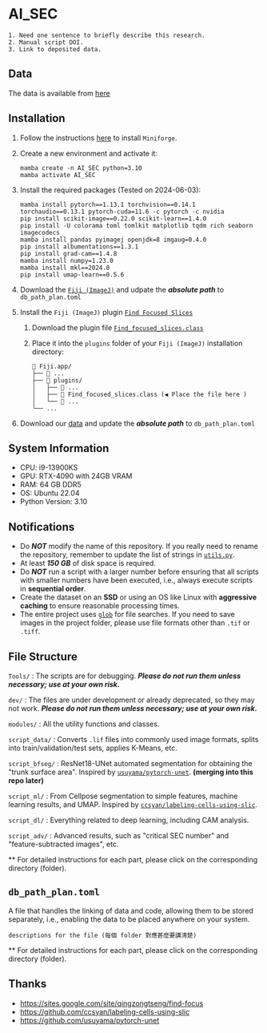 # AI_SEC

```text
1. Need one sentence to briefly describe this research.
2. Manual script DOI.
3. Link to deposited data.
```

## Data

The data is available from [here][data_repo]

[data_repo]: https://data_repo

## Installation

1. Follow the instructions [here][miniforge-repo] to install `Miniforge`.
2. Create a new environment and activate it:

    ```shell
    mamba create -n AI_SEC python=3.10
    mamba activate AI_SEC
    ```

3. Install the required packages (Tested on 2024-06-03):

    ```shell
    mamba install pytorch==1.13.1 torchvision==0.14.1 torchaudio==0.13.1 pytorch-cuda=11.6 -c pytorch -c nvidia
    pip install scikit-image==0.22.0 scikit-learn==1.4.0
    pip install -U colorama toml tomlkit matplotlib tqdm rich seaborn imagecodecs
    mamba install pandas pyimagej openjdk=8 imgaug=0.4.0
    pip install albumentations==1.3.1
    pip install grad-cam==1.4.8
    mamba install numpy=1.23.0
    mamba install mkl==2024.0
    pip install umap-learn==0.5.6
    ```

4. Download the [`Fiji (ImageJ)`][fiji-dllink] and udpate the ***absolute path*** to `db_path_plan.toml`

5. Install the `Fiji (ImageJ)` plugin [`Find Focused Slices`][find-focused-web]

   1. Download the plugin file [`Find_focused_slices.class`][find-focused-dllink]
   2. Place it into the `plugins` folder of your `Fiji (ImageJ)` installation directory:

        ```text
        📂 Fiji.app/
        ├── 📂 ...
        ├── 📂 plugins/
        │   ├── 📂 ...
        │   ├── 📄 Find_focused_slices.class (◀️ Place the file here )
        │   └── 📄 ...
        └── ...
        ```

6. Download our [data][data_repo] and update the ***absolute path*** to `db_path_plan.toml`

[miniforge-repo]: https://github.com/conda-forge/miniforge
[fiji-dllink]: https://imagej.net/software/fiji/
[find-focused-web]: https://sites.google.com/site/qingzongtseng/find-focus
[find-focused-dllink]: https://github.com/qztseng/imagej_plugins/raw/master/current/Find_focused_slices.class

## System Information

- CPU: i9-13900KS
- GPU: RTX-4090 with 24GB VRAM
- RAM: 64 GB DDR5
- OS: Ubuntu 22.04
- Python Version: 3.10

## Notifications

- Do ***NOT*** modify the name of this repository. If you really need to rename the repository, remember to update the list of strings in [`utils.py`](modules/shared/utils.py#L58).
- At least ***150 GB*** of disk space is required.
- Do ***NOT*** run a script with a larger number before ensuring that all scripts with smaller numbers have been executed, i.e., always execute scripts in **sequential order**.
- Create the dataset on an **SSD** or using an OS like Linux with **aggressive caching** to ensure reasonable processing times.
- The entire project uses [`glob`](https://docs.python.org/3/library/pathlib.html#pathlib.Path.glob) for file searches. If you need to save images in the project folder, please use file formats other than `.tif` or `.tiff`.

## File Structure

`Tools/` : The scripts are for debugging. ***Please do not run them unless necessary; use at your own risk.***

`dev/` : The files are under development or already deprecated, so they may not work. ***Please do not run them unless necessary; use at your own risk.***

`modules/` : All the utility functions and classes.

`script_data/` : Converts `.lif` files into commonly used image formats, splits into train/validation/test sets, applies K-Means, etc.

`script_bfseg/` : ResNet18-UNet automated segmentation for obtaining the "trunk surface area". Inspired by [`usuyama/pytorch-unet`](https://github.com/usuyama/pytorch-unet). **(merging into this repo later)**

`script_ml/` : From Cellpose segmentation to simple features, machine learning results, and UMAP. Inspired by [`ccsyan/labeling-cells-using-slic`](https://github.com/ccsyan/labeling-cells-using-slic).

`script_dl/` : Everything related to deep learning, including CAM analysis.

`script_adv/` : Advanced results, such as "critical SEC number" and "feature-subtracted images", etc.

** For detailed instructions for each part, please click on the corresponding directory (folder).

## `db_path_plan.toml`

A file that handles the linking of data and code, allowing them to be stored separately, i.e., enabling the data to be placed anywhere on your system.

```text
descriptions for the file (每個 folder 對應甚麼要講清楚)
```

** For detailed instructions for each part, please click on the corresponding directory (folder).

## Thanks

- <https://sites.google.com/site/qingzongtseng/find-focus>
- <https://github.com/ccsyan/labeling-cells-using-slic>
- <https://github.com/usuyama/pytorch-unet>
